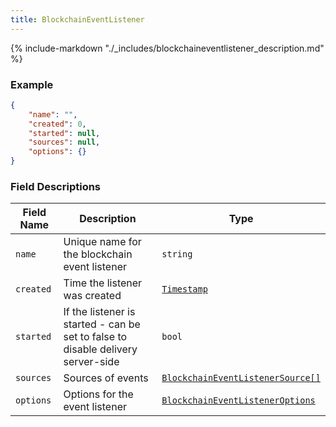 ```yaml
---
title: BlockchainEventListener
---
```

{% include-markdown "./_includes/blockchaineventlistener_description.md" %}

### Example

```json
{
    "name": "",
    "created": 0,
    "started": null,
    "sources": null,
    "options": {}
}
```

### Field Descriptions

| Field Name | Description | Type |
|------------|-------------|------|
| `name` | Unique name for the blockchain event listener | `string` |
| `created` | Time the listener was created | [`Timestamp`](simpletypes.md#timestamp) |
| `started` | If the listener is started - can be set to false to disable delivery server-side | `bool` |
| `sources` | Sources of events | [`BlockchainEventListenerSource[]`](blockchaineventlistenersource.md#blockchaineventlistenersource) |
| `options` | Options for the event listener | [`BlockchainEventListenerOptions`](blockchaineventlisteneroptions.md#blockchaineventlisteneroptions) |

